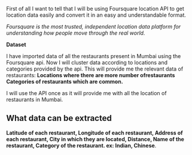First of all I want to tell that I will be using Foursquare location API to get location data easily
and convert it in an easy and understandable format.

_Foursquare is the most trusted, independent location data platform for understanding how people move 
through the real world._

**Dataset**

I have imported data of all the restaurants present in Mumbai using the Foursquare api.
Now I will cluster data according to locations and categories provided by the api.
This will provide me the relevant data of restaurants:
    **Locations where there are more number ofrestaurants**
    **Categories of restaurants which are common.**

I will use the API once as it will provide me with all the location of restaurants in Mumbai.

## What data can be extracted

   **Latitude of each restaurant,
   Longitude of each restaurant,
   Address of each restaurant,
   City in which they are located,
   Distance,
   Name of the restaurant,
   Category of the restaurant. ex: Indian, Chinese**.

